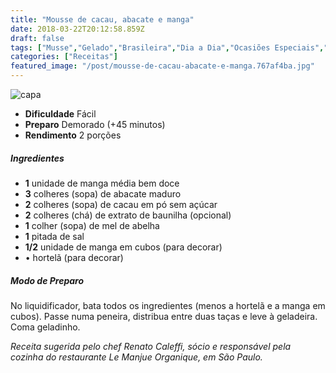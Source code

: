 ```yaml
---
title: "Mousse de cacau, abacate e manga"
date: 2018-03-22T20:12:58.859Z
draft: false
tags: ["Musse","Gelado","Brasileira","Dia a Dia","Ocasiões Especiais","Leve e Saudável","mousse de chocolate","Receitas","Receitas com chocolate","Receitas com frutas","Receitas simples e fáceis"]
categories: ["Receitas"]
featured_image: "/post/mousse-de-cacau-abacate-e-manga.767af4ba.jpg"
---
```


![capa](/post/mousse-de-cacau-abacate-e-manga.767af4ba.jpg)

*   **Dificuldade** Fácil
*   **Preparo** Demorado (+45 minutos)
*   **Rendimento** 2 porções

##### Ingredientes

*   **1** unidade de manga média bem doce
*   **3** colheres (sopa) de abacate maduro
*   **2** colheres (sopa) de cacau em pó sem açúcar
*   **2** colheres (chá) de extrato de baunilha (opcional)
*   **1** colher (sopa) de mel de abelha
*   **1** pitada de sal
*   **1/2** unidade de manga em cubos (para decorar)
*   • hortelã (para decorar)

##### Modo de Preparo

No liquidificador, bata todos os ingredientes (menos a hortelã e a manga em cubos). Passe numa peneira, distribua entre duas taças e leve à geladeira. Coma geladinho.

_Receita sugerida pelo chef Renato Caleffi, sócio e responsável pela cozinha do restaurante Le Manjue Organique, em São Paulo._
